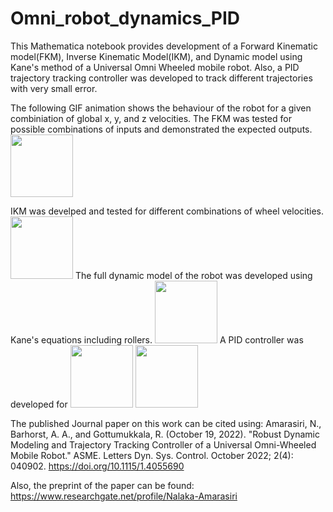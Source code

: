 # Omni_robot_dynamics_PID
This Mathematica notebook provides development of a Forward Kinematic model(FKM), Inverse Kinematic Model(IKM), and Dynamic model using Kane's method of a Universal Omni Wheeled mobile robot. Also, a PID trajectory tracking controller was developed to track different trajectories with very small error. 

The following GIF animation shows the behaviour of the robot for a given combiniation of global x, y, and z velocities. The FKM was tested for possible combinations of inputs and demonstrated the expected outputs. 
<img src= "https://github.com/nalakame/Omni_robot_dynamics_PID/assets/106627981/77160d49-5951-4f2d-9072-bf18c7e7fb6a" width=100 height=100>

IKM was develped and tested for different combinations of wheel velocities.
<img src= "https://github.com/nalakame/Omni_robot_dynamics_PID/assets/106627981/bc5f8ec7-c581-4bf7-be9c-82b2d472f45a" width=100 height=100>
The full dynamic model of the robot was developed using Kane's equations including rollers. 
<img src= "https://github.com/nalakame/Omni_robot_dynamics_PID/assets/106627981/daded0bb-a104-44f5-889e-a14609866055" width=100 height=100>
A PID controller was developed for 
<img src= "https://github.com/nalakame/Omni_robot_dynamics_PID/assets/106627981/6c8c41cf-075b-408f-83d0-88c28da786d2" width=100 height=100>
<img src= "(https://github.com/nalakame/Omni_robot_dynamics_PID/assets/106627981/e3a46566-6884-4c32-8d76-3b09ab5f4459" width=100 height=100>

The published Journal paper on this work can be cited using:
Amarasiri, N., Barhorst, A. A., and Gottumukkala, R. (October 19, 2022). "Robust Dynamic Modeling and Trajectory Tracking Controller of a Universal Omni-Wheeled Mobile Robot." ASME. Letters Dyn. Sys. Control. October 2022; 2(4): 040902. https://doi.org/10.1115/1.4055690

Also, the preprint of the paper can be found: https://www.researchgate.net/profile/Nalaka-Amarasiri
